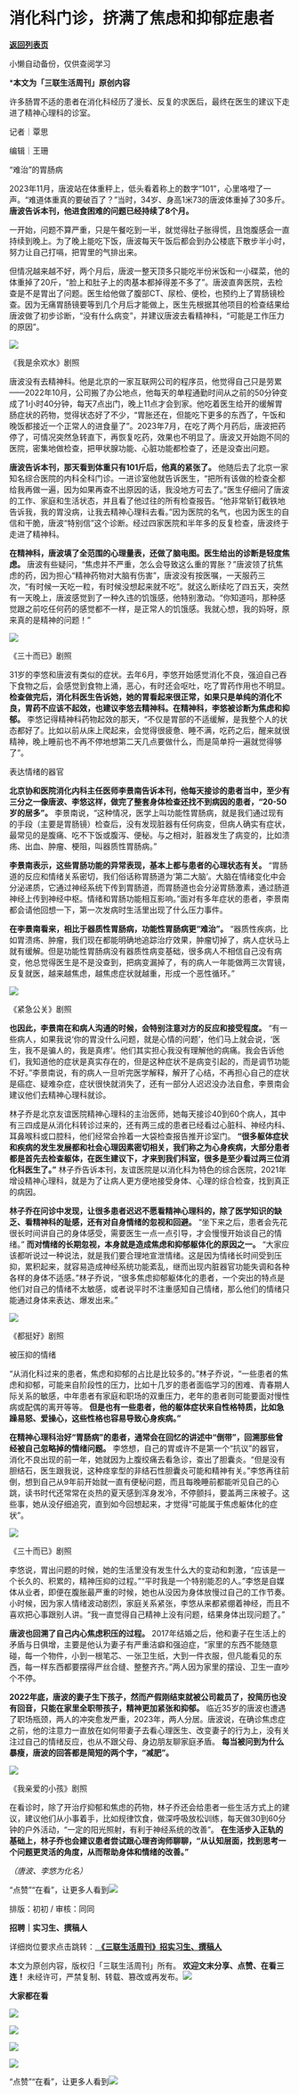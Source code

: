 # 消化科门诊，挤满了焦虑和抑郁症患者

[**返回列表页**](/gzh/三联生活周刊)

小懒自动备份，仅供查阅学习

***本文为「三联生活周刊」原创内容**  
  
许多肠胃不适的患者在消化科经历了漫长、反复的求医后，最终在医生的建议下走进了精神心理科的诊室。

  
  

记者｜覃思

编辑｜王珊

“难治”的胃肠病

2023年11月，唐波站在体重秤上，低头看着称上的数字“101”，心里咯噔了一声。“难道体重真的要破百了？”当时，34岁、身高1米73的唐波体重掉了30多斤。
**唐波告诉本刊，他进食困难的问题已经持续了8个月。**

一开始，问题不算严重，只是午餐吃到一半，就觉得肚子胀得慌，且饱腹感会一直持续到晚上。为了晚上能吃下饭，唐波每天午饭后都会到办公楼底下散步半小时，努力让自己打嗝，把胃里的气排出来。

但情况越来越不好，两个月后，唐波一整天顶多只能吃半份米饭和一小碟菜，他的体重掉了20斤，“脸上和肚子上的肉基本都掉得差不多了”。唐波直奔医院，去检查是不是胃出了问题。医生给他做了腹部CT、尿检、便检，也预约上了胃肠镜检查。因为无痛胃肠镜要等到几个月后才能做上，医生先根据其他项目的检查结果给唐波做了初步诊断，“没有什么病变”，并建议唐波去看精神科，“可能是工作压力的原因”。

![](https://mmbiz.qpic.cn/mmbiz_png/c2Sib3Mp7pOODIfTibQpsmiaibtVPUKhlIzibicEBhNnKGiar8XCvtBpTZgHrlCvCiajRSC9IQVRLdYcREKHft6PWpqVXw/640?wx_fmt=png&from;=appmsg)

《我是余欢水》剧照

唐波没有去精神科。他是北京的一家互联网公司的程序员，他觉得自己只是劳累——2022年10月，公司搬了办公地点，他每天的单程通勤时间从之前的50分钟变成了1小时40分钟，每天7点出门，晚上11点才会到家。他吃着医生给开的缓解胃肠症状的药物，觉得状态好了不少，“胃胀还在，但能吃下更多的东西了，午饭和晚饭都接近一个正常人的进食量了”。2023年7月，在吃了两个月药后，唐波把药停了，可情况突然急转直下，再恢复吃药，效果也不明显了。唐波又开始跑不同的医院，密集地做检查，把甲状腺功能、心脏功能都检查了，还是没查出问题。

 **唐波告诉本刊，那天看到体重只有101斤后，他真的紧张了。**
他随后去了北京一家知名综合医院的内科全科门诊。一进诊室他就告诉医生，“把所有该做的检查全都给我再做一遍，因为如果再查不出原因的话，我没地方可去了。”医生仔细问了唐波的工作、家庭和生活状态，并且看了他过往的所有检查报告。“他非常斩钉截铁地告诉我，我的胃没病，让我去精神心理科去看。”因为医院的名气，也因为医生的自信和干脆，唐波“特别信”这个诊断。经过四家医院和半年多的反复检查，唐波终于走进了精神科。

 **在精神科，唐波填了全范围的心理量表，还做了脑电图。医生给出的诊断是轻度焦虑。**
唐波有些疑问，“焦虑并不严重，怎么会导致这么重的胃胀？”唐波领了抗焦虑的药，因为担心“精神药物对大脑有伤害”，唐波没有按医嘱，一天服药三次，“有时候一天吃一粒，有时候没想起来就不吃”。就这么断续吃了四五天，突然有一天晚上，唐波感觉到了一种久违的饥饿感，他特别激动。“你知道吗，那种感觉跟之前吃任何药的感觉都不一样，是正常人的饥饿感。我就心想，我的妈呀，原来真的是精神的问题！”

![](https://mmbiz.qpic.cn/sz_mmbiz_jpg/XnMeqb0xcz4IE5NZms20NJwsJuHicpDMNOpZt1ibtJxQEPyIg8VeicfVdvBvKDeqkLvA5dD5k2HkBAiafNz9OHsbYw/640?wx_fmt=jpeg&from;=appmsg)

《三十而已》剧照

31岁的李悠和唐波有类似的症状。去年6月，李悠开始感觉消化不良，强迫自己吞下食物之后，会感觉到食物上涌，恶心，有时还会呕吐，吃了胃药作用也不明显。
**检查做完后，消化科医生告诉她，她的胃看起来很正常，如果只是单纯的消化不良，胃药不应该不起效，也建议李悠去精神科。在精神科，李悠被诊断为焦虑和抑郁。**
李悠记得精神科药物起效的那天，“不仅是胃部的不适缓解，是我整个人的状态都好了。比如以前从床上爬起来，会觉得很疲惫、睡不满，吃药之后，醒来就很精神，晚上睡前也不再不停地想第二天几点要做什么，而是简单捋一遍就觉得够了”。

表达情绪的器官

**北京协和医院消化内科主任医师李景南告诉本刊，他每天接诊的患者当中，至少有三分之一像唐波、李悠这样，做完了整套身体检查还找不到病因的患者，“20-50岁的居多”。**
李景南说，“这种情况，医学上叫功能性胃肠病，就是我们通过现有的手段（主要是胃肠镜）检查后，没有发现脏器有任何病变，但病人确实有症状，最常见的是腹痛、吃不下饭或腹泻、便秘。与之相对，脏器发生了病变的，比如溃疡、出血、肿瘤、梗阻，叫器质性胃肠病。”

 **李景南表示，这些胃肠功能的异常表现，基本上都与患者的心理状态有关。**
“胃肠道的反应和情绪关系密切，我们俗话称胃肠道为‘第二大脑’。大脑在情绪变化中会分泌递质，它通过神经系统下传到胃肠道，而胃肠道也会分泌胃肠激素，通过肠道神经上传到神经中枢。情绪和胃肠功能相互影响。”面对有多年症状的患者，李景南都会请他回想一下，第一次发病时生活里出现了什么压力事件。

 **在李景南看来，相比于器质性胃肠病，功能性胃肠病更“难治”。**
“器质性疾病，比如胃溃疡、肿瘤，我们现在都能明确地追踪治疗效果，肿瘤切掉了，病人症状马上就有缓解。但是功能性胃肠病没有器质性病变基础，很多病人不相信自己没有病变，他总觉得医生是不是没查到，把病变漏掉了，有的病人一年能做两三次胃镜，反复就医，越来越焦虑，越焦虑症状就越重，形成一个恶性循环。”

![](https://mmbiz.qpic.cn/sz_mmbiz_jpg/XnMeqb0xcz4IE5NZms20NJwsJuHicpDMNib7wZbxe2Dw2lhgOuAylTxjWfCU34dcGrbesHQljews60X8ZonZNTHw/640?wx_fmt=jpeg&from;=appmsg)

《紧急公关》剧照

 **也因此，李景南在和病人沟通的时候，会特别注意对方的反应和接受程度。**
“有一些病人，如果我说‘你的胃没什么问题，就是心情的问题’，他们马上就会说，‘医生，我不是骗人的，我是真疼’。他们其实担心我没有理解他的病痛。我会告诉他们，我知道他的症状是真实存在的，但是这种症状不是病变引起的，而是调节功能不好。”李景南说，有的病人一旦听完医学解释，解开了心结，不再担心自己的症状是癌症、疑难杂症，症状很快就消失了，还有一部分人迟迟没办法自愈，李景南会建议他们去精神心理科就诊。

林子乔是北京友谊医院精神心理科的主治医师，她每天接诊40到60个病人，其中有三四成是从消化科转诊过来的，还有两三成的患者已经看过心脏科、神经内科、耳鼻喉科或口腔科，他们经常会拎着一大袋检查报告推开诊室门。
**“很多躯体症状和疾病的发生发展都和社会心理因素密切相关，我们称之为心身疾病，大部分患者都是首先去检查躯体，在医生建议下，才来到我们科室，很多是至少看过两三位消化科医生了。”**
林子乔告诉本刊，友谊医院是以消化科为特色的综合医院，2021年增设精神心理科，就是为了让病人更方便地接受身体、心理的综合检查，找到真正的病因。

 **林子乔在问诊中发现，让很多患者迟迟不愿看精神心理科的，除了医学知识的缺乏、看精神科的耻感，还有对自身情绪的忽视和回避。**
“坐下来之后，患者会先花很长时间讲自己的身体感受，需要医生一点一点引导，才会慢慢开始谈自己的情绪。”
**而对情绪的长期忽视，本身就是造成焦虑和抑郁躯体化的原因之一。**
“大家应该都听说过一种说法，就是我们要合理地宣泄情绪。这是因为情绪长时间受到压抑，累积起来，就容易造成神经系统功能紊乱，继而出现内脏器官功能失调和各种各样的身体不适感。”林子乔说，“很多焦虑抑郁躯体化的患者，一个突出的特点是他们对自己的情绪不太敏感，或者说平时不注重感知自己情绪，那么他们的情绪只能通过身体来表达、爆发出来。”

![](https://mmbiz.qpic.cn/sz_mmbiz_jpg/XnMeqb0xcz4IE5NZms20NJwsJuHicpDMNVvzHA5jhW1QlW4l5NweIWvwmGHOucdLRM28pLWibwo1rdOUhfQx2CyQ/640?wx_fmt=jpeg)

《都挺好》剧照

被压抑的情绪

“从消化科过来的患者，焦虑和抑郁的占比是比较多的。”林子乔说，“一些患者的焦虑和抑郁，可能来自阶段性的压力，比如十几岁的患者面临学习的困难、青春期人际关系的敏感，中年患者有家庭和职场的双重压力，老年的患者则可能要面对慢性病或配偶的离开等等。
**但是也有一些患者，他的躯体症状来自性格特质，比如急躁易怒、爱操心，这些性格也容易导致心身疾病。”**

 **在精神心理科治好“胃肠病”的患者，通常会在回忆的讲述中“倒带”，回溯那些曾经被自己忽略掉的情绪问题。**
李悠想，自己的胃或许不是第一个“抗议”的器官，消化不良出现的前一年，她就因为上腹绞痛去看急诊，查出了胆囊炎。“但是没有胆结石，医生跟我说，这种痉挛型的非结石性胆囊炎可能和精神有关。”李悠再往前倒，想到自己从9年前开始就一直有便秘问题，而且每晚睡前都能听见自己的心跳，读书时代还常常在炎热的夏天感到浑身发冷，不停颤抖，要盖两三床被子。这些事，她从没仔细追究，直到如今回想起来，才觉得“可能属于焦虑躯体化的症状”。

![](https://mmbiz.qpic.cn/sz_mmbiz_jpg/XnMeqb0xcz4IE5NZms20NJwsJuHicpDMNmzo1rI7scjVGpC2Q5gQfibWCmfo2DXc52llg2ibms44HhMVpHecKFUGQ/640?wx_fmt=jpeg)

《三十而已》剧照

李悠说，胃出问题的时候，她的生活里没有发生什么大的变动和刺激，“应该是一个长久的、积累的，精神压抑的过程。”“平时我是一个特别能忍的人。”李悠是自媒体从业者，即便在腹胀最严重的时候，她也从没因为身体放慢过自己的工作节奏。小时候，因为家人情绪波动剧烈，家庭关系紧张，李悠从来都紧绷着神经，而且不喜欢把心事跟别人讲。“我一直觉得自己精神上没有问题，结果身体出现问题了。”

 **唐波也回溯了自己内心焦虑积压的过程。**
2017年结婚之后，他和妻子在生活上的矛盾与日俱增，主要是他认为妻子有严重洁癖和强迫症，“家里的东西不能随意碰，每一个物件，小到一根笔芯、一张卫生纸，大到一件衣服，但凡能看见的东西，每一样东西都要摆得严丝合缝、整整齐齐。”两人因为家里的摆设、卫生一直吵个不停。

 **2022年底，唐波的妻子生下孩子，然而产假刚结束就被公司裁员了，投简历也没有回音，只能在家里全职带孩子，精神更加紧张和抑郁。**
临近35岁的唐波也遭遇了职场瓶颈，两人的冲突愈发严重，2023年，两人分居。唐波说，在确诊焦虑症之前，他的注意力一直放在如何带妻子去看心理医生、改变妻子的行为上，没有关注过自己的情绪反应，也从不跟父母、身边朋友聊家庭矛盾。
**每当被问到为什么暴瘦，唐波的回答都是简短的两个字，“减肥”。**

![](https://mmbiz.qpic.cn/sz_mmbiz_jpg/XnMeqb0xcz4IE5NZms20NJwsJuHicpDMN1urEa8OPmrZfY7eJtEvMOyxa56VHgvQWpZGbMHxTHpvJECksvV4WQA/640?wx_fmt=jpeg&from;=appmsg)

《我亲爱的小孩》剧照

在看诊时，除了开治疗抑郁和焦虑的药物，林子乔还会给患者一些生活方式上的建议，建议他们从小事着手，比如规律饮食，做深呼吸放松训练，每天做30到60分钟的户外活动，“一定的阳光照射，有利于神经系统的改善”。
**在生活步入正轨的基础上，林子乔也会建议患者尝试跟心理咨询师聊聊，“从认知层面，找到思考一个问题更灵活的角度，从而帮助身体和情绪的改善。”**

 _（唐波、李悠为化名）_

“点赞”“在看”，让更多人看到![](https://mmbiz.qpic.cn/mmbiz_gif/c2Sib3Mp7pON9hkSZwdTibRHNZSMPyiapUCHJwlyoZVBC3SfmPmF0VKjkm3NiaToQloHFJ6icyicqZnqgXp6pSQJt5gg/640?wx_fmt=gif&from;=appmsg&wxfrom;=5&wx;_lazy=1&tp;=wxpic)  
  
  
  
  
  

排版：初初 / 审核：同同

  
 **招聘｜实习生、撰稿人**  

详细岗位要求点击跳转：[
**《三联生活周刊》招实习生、撰稿人**](http://mp.weixin.qq.com/s?__biz=MTc5MTU3NTYyMQ==&mid=2651136871&idx=3&sn=f1c0777fe9d31881e5dfca68ebc2937f&chksm=5907324d6e70bb5b3546dfe1c7b31b5fe05664bebbf36356ba9a1a352e0678444cad62875ad4&scene=21#wechat_redirect)

本文为原创内容，版权归「三联生活周刊」所有。 **欢迎文末分享、点赞、在看三连！**
未经许可，严禁复制、转载、篡改或再发布。![](https://mmbiz.qpic.cn/sz_mmbiz_png/Gg7Qtoh7Aic9ZTmAdCc80b4nD7xicgPt863QWU7oNswDx19XrjfTtSl8QwatY2EEZGuNd1WRRiapDZjcDhTnNYmBg/640?wx_fmt=other&wxfrom;=5&wx;_lazy=1&wx;_co=1&retryload;=1&tp;=webp)

 **大家都在看**

  
[![](https://mmbiz.qpic.cn/mmbiz_jpg/c2Sib3Mp7pOMBicwOIhXC6cHibdowey4h5H41syJBLibMB32tljFnz0uzFib6uoov4XRS3YcQKY1xfwon3VMw2CR3aw/640?wx_fmt=jpeg&wxfrom;=5&wx;_lazy=1&wx;_co=1&tp;=wxpic)](http://mp.weixin.qq.com/s?__biz=MTc5MTU3NTYyMQ==&mid=2651425408&idx=1&sn=c9805f16cdb602b92806401b8f2b869a&chksm=590b9baa6e7c12bccf0fb8019625eb7cc06570c7d825758f96af42a4cef34e4cef3ef918dfa7&scene=21#wechat_redirect)

[![](https://mmbiz.qpic.cn/mmbiz_jpg/c2Sib3Mp7pONMYbfK6ic6LzjWfMQTLsFeicwnmMuwKLBDlk9rc6KWshWYqibGYelTuPfgQqfEcUGT6XvjJzNCtoFCg/640?wx_fmt=jpeg&wxfrom;=5&wx;_lazy=1&wx;_co=1&tp;=wxpic)](http://mp.weixin.qq.com/s?__biz=MTc5MTU3NTYyMQ==&mid=2651427659&idx=1&sn=7922aace3721a872bf74b2f4818e5027&chksm=590b82616e7c0b77f15b4363b21e46fe0ebdeb8d9b94625c92be7f764383307805320c5301e9&scene=21#wechat_redirect)

  

![](https://mmbiz.qpic.cn/sz_mmbiz_png/Gg7Qtoh7Aic9ZTmAdCc80b4nD7xicgPt86k1kgpU51hWCHjV92ryhVW35PLCvLhxLw9XDhXjgeDyZhHSx5EbRcfg/640?wx_fmt=other&wxfrom;=5&wx;_lazy=1&wx;_co=1&retryload;=1&tp;=webp)

  
[![](https://mmbiz.qpic.cn/mmbiz_jpg/c2Sib3Mp7pOOscRuZrCibCxsE1u7UtPialkZVdnsVfBBVIibicXz2dOryRyANicobSjntgBDLQWwVDLqIjZ68BicsnwDQ/640?wx_fmt=jpeg&from;=appmsg&wxfrom;=5&wx;_lazy=1&wx;_co=1&tp;=wxpic)]()  
  
“点赞”“在看”，让更多人看到![](https://mmbiz.qpic.cn/mmbiz_gif/c2Sib3Mp7pON9hkSZwdTibRHNZSMPyiapUCHJwlyoZVBC3SfmPmF0VKjkm3NiaToQloHFJ6icyicqZnqgXp6pSQJt5gg/640?wx_fmt=gif&from;=appmsg&wxfrom;=5&wx;_lazy=1&tp;=wxpic)

